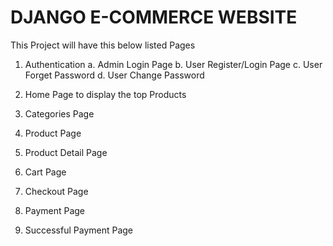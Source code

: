 # DJANGO E-COMMERCE WEBSITE

This Project will have this below listed Pages

   1. Authentication
      a. Admin Login Page
      b. User Register/Login Page
      c. User Forget Password
      d. User Change Password
      
   2. Home Page to display the top Products
   3. Categories Page
   4. Product Page
   5. Product Detail Page
   6. Cart Page
   7. Checkout Page
   8. Payment Page
   9. Successful Payment Page

      
